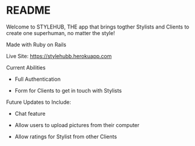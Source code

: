 # README

Welcome to STYLEHUB, THE app that brings togther Stylists and Clients to create one superhuman, no matter the style!

Made with Ruby on Rails

Live Site: https://stylehubb.herokuapp.com

Current Abilities

* Full Authentication

* Form for Clients to get in touch with Stylists

Future Updates to Include:

* Chat feature

* Allow users to upload pictures from their computer

* Allow ratings for Stylist from other Clients
